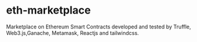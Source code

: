 # eth-marketplace

Marketplace on Ethereum Smart Contracts developed and tested by Truffle, Web3.js,Ganache, Metamask, Reactjs and tailwindcss.
